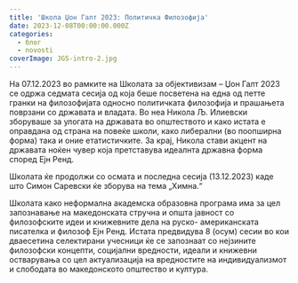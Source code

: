 ```yaml
---
title: 'Школа Џон Галт 2023: Политичка Филозофија'
date: 2023-12-08T00:00:00.000Z
categories:
  - блог
  - novosti
coverImage: JGS-intro-2.jpg
---
```


На 07.12.2023 во рамките на Школата за објективизам – Џон Галт 2023 се одржа седмата сесија од која беше посветена на една од петте гранки на филозофијата односно политичката филозофија и прашањета поврзани со државата и владата. Во неа Никола Љ. Илиевски зборуваше за улогата на државата во општеството и како истата е оправдана од страна на повеќе школи, како либерални (во поопширна форма) така и оние етатистичките. За крај, Никола стави акцент на државата ноќен чувер која претставува идеалнта државна форма според Ејн Ренд.

Школата ќе продолжи со осмата и последна сесија (13.12.2023) каде што Симон Саревски ќе зборува на тема „Химна.“

Школата како неформална академска образовна програма има за цел запознавање на македонската стручна и општа јавност со филозофските идеи и книжевните дела на руско- американската писателка и филозоф Eјн Ренд. Истата предвидува 8 (осум) сесии во кои дваесетина селектирани учесници ќе се запознаат со нејзините филозофски концепти, социјални вредности, идеали и книжевни остварувања со цел актуализација на вредностите на индивидуализмот и слободата во македонското општество и култура.

